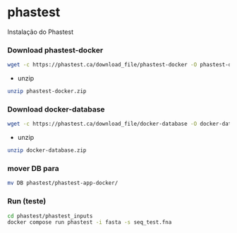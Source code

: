 # phastest
Instalação do Phastest


### Download phastest-docker
```bash
wget -c https://phastest.ca/download_file/phastest-docker -O phastest-docker.zip 
```
* unzip
```bash
unzip phastest-docker.zip 
```

### Download docker-database
```bash
wget -c https://phastest.ca/download_file/docker-database -O docker-database.zip
```

* unzip
```bash
unzip docker-database.zip
```

### mover DB para 
```bash
mv DB phastest/phastest-app-docker/
```

### Run (teste)
```bash
cd phastest/phastest_inputs
docker compose run phastest -i fasta -s seq_test.fna
```
